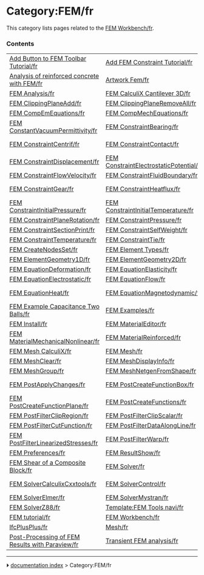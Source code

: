# Category:FEM/fr
This category lists pages related to the [FEM Workbench/fr](FEM_Workbench/fr.md).

### Contents

|     |     |     |
| --- | --- | --- |
| [Add Button to FEM Toolbar Tutorial/fr](Add_Button_to_FEM_Toolbar_Tutorial/fr.md) | [Add FEM Constraint Tutorial/fr](Add_FEM_Constraint_Tutorial/fr.md) | [Add FEM Equation Tutorial/fr](Add_FEM_Equation_Tutorial/fr.md) |
| [Analysis of reinforced concrete with FEM/fr](Analysis_of_reinforced_concrete_with_FEM/fr.md) | [Artwork Fem/fr](Artwork_Fem/fr.md) | [Extend FEM Module/fr](Extend_FEM_Module/fr.md) |
| [FEM Analysis/fr](FEM_Analysis/fr.md) | [FEM CalculiX Cantilever 3D/fr](FEM_CalculiX_Cantilever_3D/fr.md) | [FEM CalculiX/fr](FEM_CalculiX/fr.md) |
| [FEM ClippingPlaneAdd/fr](FEM_ClippingPlaneAdd/fr.md) | [FEM ClippingPlaneRemoveAll/fr](FEM_ClippingPlaneRemoveAll/fr.md) | [FEM CompEmConstraints/fr](FEM_CompEmConstraints/fr.md) |
| [FEM CompEmEquations/fr](FEM_CompEmEquations/fr.md) | [FEM CompMechEquations/fr](FEM_CompMechEquations/fr.md) | [FEM Concrete/fr](FEM_Concrete/fr.md) |
| [FEM ConstantVacuumPermittivity/fr](FEM_ConstantVacuumPermittivity/fr.md) | [FEM ConstraintBearing/fr](FEM_ConstraintBearing/fr.md) | [FEM ConstraintBodyHeatSource/fr](FEM_ConstraintBodyHeatSource/fr.md) |
| [FEM ConstraintCentrif/fr](FEM_ConstraintCentrif/fr.md) | [FEM ConstraintContact/fr](FEM_ConstraintContact/fr.md) | [FEM ConstraintCurrentDensity/fr](FEM_ConstraintCurrentDensity/fr.md) |
| [FEM ConstraintDisplacement/fr](FEM_ConstraintDisplacement/fr.md) | [FEM ConstraintElectrostaticPotential/fr](FEM_ConstraintElectrostaticPotential/fr.md) | [FEM ConstraintFixed/fr](FEM_ConstraintFixed/fr.md) |
| [FEM ConstraintFlowVelocity/fr](FEM_ConstraintFlowVelocity/fr.md) | [FEM ConstraintFluidBoundary/fr](FEM_ConstraintFluidBoundary/fr.md) | [FEM ConstraintForce/fr](FEM_ConstraintForce/fr.md) |
| [FEM ConstraintGear/fr](FEM_ConstraintGear/fr.md) | [FEM ConstraintHeatflux/fr](FEM_ConstraintHeatflux/fr.md) | [FEM ConstraintInitialFlowVelocity/fr](FEM_ConstraintInitialFlowVelocity/fr.md) |
| [FEM ConstraintInitialPressure/fr](FEM_ConstraintInitialPressure/fr.md) | [FEM ConstraintInitialTemperature/fr](FEM_ConstraintInitialTemperature/fr.md) | [FEM ConstraintMagnetization/fr](FEM_ConstraintMagnetization/fr.md) |
| [FEM ConstraintPlaneRotation/fr](FEM_ConstraintPlaneRotation/fr.md) | [FEM ConstraintPressure/fr](FEM_ConstraintPressure/fr.md) | [FEM ConstraintPulley/fr](FEM_ConstraintPulley/fr.md) |
| [FEM ConstraintSectionPrint/fr](FEM_ConstraintSectionPrint/fr.md) | [FEM ConstraintSelfWeight/fr](FEM_ConstraintSelfWeight/fr.md) | [FEM ConstraintSpring/fr](FEM_ConstraintSpring/fr.md) |
| [FEM ConstraintTemperature/fr](FEM_ConstraintTemperature/fr.md) | [FEM ConstraintTie/fr](FEM_ConstraintTie/fr.md) | [FEM ConstraintTransform/fr](FEM_ConstraintTransform/fr.md) |
| [FEM CreateNodesSet/fr](FEM_CreateNodesSet/fr.md) | [FEM Element Types/fr](FEM_Element_Types/fr.md) | [FEM ElementFluid1D/fr](FEM_ElementFluid1D/fr.md) |
| [FEM ElementGeometry1D/fr](FEM_ElementGeometry1D/fr.md) | [FEM ElementGeometry2D/fr](FEM_ElementGeometry2D/fr.md) | [FEM ElementRotation1D/fr](FEM_ElementRotation1D/fr.md) |
| [FEM EquationDeformation/fr](FEM_EquationDeformation/fr.md) | [FEM EquationElasticity/fr](FEM_EquationElasticity/fr.md) | [FEM EquationElectricforce/fr](FEM_EquationElectricforce/fr.md) |
| [FEM EquationElectrostatic/fr](FEM_EquationElectrostatic/fr.md) | [FEM EquationFlow/fr](FEM_EquationFlow/fr.md) | [FEM EquationFlux/fr](FEM_EquationFlux/fr.md) |
| [FEM EquationHeat/fr](FEM_EquationHeat/fr.md) | [FEM EquationMagnetodynamic/fr](FEM_EquationMagnetodynamic/fr.md) | [FEM EquationMagnetodynamic2D/fr](FEM_EquationMagnetodynamic2D/fr.md) |
| [FEM Example Capacitance Two Balls/fr](FEM_Example_Capacitance_Two_Balls/fr.md) | [FEM Examples/fr](FEM_Examples/fr.md) | [FEM FemMesh2Mesh/fr](FEM_FemMesh2Mesh/fr.md) |
| [FEM Install/fr](FEM_Install/fr.md) | [FEM MaterialEditor/fr](FEM_MaterialEditor/fr.md) | [FEM MaterialFluid/fr](FEM_MaterialFluid/fr.md) |
| [FEM MaterialMechanicalNonlinear/fr](FEM_MaterialMechanicalNonlinear/fr.md) | [FEM MaterialReinforced/fr](FEM_MaterialReinforced/fr.md) | [FEM MaterialSolid/fr](FEM_MaterialSolid/fr.md) |
| [FEM Mesh CalculiX/fr](FEM_Mesh_CalculiX/fr.md) | [FEM Mesh/fr](FEM_Mesh/fr.md) | [FEM MeshBoundaryLayer/fr](FEM_MeshBoundaryLayer/fr.md) |
| [FEM MeshClear/fr](FEM_MeshClear/fr.md) | [FEM MeshDisplayInfo/fr](FEM_MeshDisplayInfo/fr.md) | [FEM MeshGmshFromShape/fr](FEM_MeshGmshFromShape/fr.md) |
| [FEM MeshGroup/fr](FEM_MeshGroup/fr.md) | [FEM MeshNetgenFromShape/fr](FEM_MeshNetgenFromShape/fr.md) | [FEM MeshRegion/fr](FEM_MeshRegion/fr.md) |
| [FEM PostApplyChanges/fr](FEM_PostApplyChanges/fr.md) | [FEM PostCreateFunctionBox/fr](FEM_PostCreateFunctionBox/fr.md) | [FEM PostCreateFunctionCylinder/fr](FEM_PostCreateFunctionCylinder/fr.md) |
| [FEM PostCreateFunctionPlane/fr](FEM_PostCreateFunctionPlane/fr.md) | [FEM PostCreateFunctions/fr](FEM_PostCreateFunctions/fr.md) | [FEM PostCreateFunctionSphere/fr](FEM_PostCreateFunctionSphere/fr.md) |
| [FEM PostFilterClipRegion/fr](FEM_PostFilterClipRegion/fr.md) | [FEM PostFilterClipScalar/fr](FEM_PostFilterClipScalar/fr.md) | [FEM PostFilterContours/fr](FEM_PostFilterContours/fr.md) |
| [FEM PostFilterCutFunction/fr](FEM_PostFilterCutFunction/fr.md) | [FEM PostFilterDataAlongLine/fr](FEM_PostFilterDataAlongLine/fr.md) | [FEM PostFilterDataAtPoint/fr](FEM_PostFilterDataAtPoint/fr.md) |
| [FEM PostFilterLinearizedStresses/fr](FEM_PostFilterLinearizedStresses/fr.md) | [FEM PostFilterWarp/fr](FEM_PostFilterWarp/fr.md) | [FEM PostPipelineFromResult/fr](FEM_PostPipelineFromResult/fr.md) |
| [FEM Preferences/fr](FEM_Preferences/fr.md) | [FEM ResultShow/fr](FEM_ResultShow/fr.md) | [FEM ResultsPurge/fr](FEM_ResultsPurge/fr.md) |
| [FEM Shear of a Composite Block/fr](FEM_Shear_of_a_Composite_Block/fr.md) | [FEM Solver/fr](FEM_Solver/fr.md) | [FEM SolverCalculiX/fr](FEM_SolverCalculiX/fr.md) |
| [FEM SolverCalculixCxxtools/fr](FEM_SolverCalculixCxxtools/fr.md) | [FEM SolverControl/fr](FEM_SolverControl/fr.md) | [FEM SolverElmer SolverSettings/fr](FEM_SolverElmer_SolverSettings/fr.md) |
| [FEM SolverElmer/fr](FEM_SolverElmer/fr.md) | [FEM SolverMystran/fr](FEM_SolverMystran/fr.md) | [FEM SolverRun/fr](FEM_SolverRun/fr.md) |
| [FEM SolverZ88/fr](FEM_SolverZ88/fr.md) | [Template:FEM Tools navi/fr](Template_FEM_Tools_navi/fr.md) | [FEM Tutorial Python/fr](FEM_Tutorial_Python/fr.md) |
| [FEM tutorial/fr](FEM_tutorial/fr.md) | [FEM Workbench/fr](FEM_Workbench/fr.md) | [IfcOpenShell/fr](IfcOpenShell/fr.md) |
| [IfcPlusPlus/fr](IfcPlusPlus/fr.md) | [Mesh/fr](Mesh/fr.md) | [Onboarding FEM Devs/fr](Onboarding_FEM_Devs/fr.md) |
| [Post-Processing of FEM Results with Paraview/fr](Post-Processing_of_FEM_Results_with_Paraview/fr.md) | [Transient FEM analysis/fr](Transient_FEM_analysis/fr.md) |



---
⏵ [documentation index](../README.md) > Category:FEM/fr
